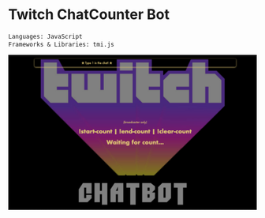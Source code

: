 # Twitch ChatCounter Bot


```
Languages: JavaScript  
Frameworks & Libraries: tmi.js
```


![title](assets/img-chatbot.png)